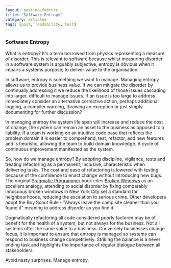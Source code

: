 ```yaml
---
layout: post-no-feature
title: "Software Entropy"
category: articles
tags: [post, readability, test]
---
```

### Software Entropy

What is entropy? It's a term borrowed from physics representing a measure of disorder. This is relevant to software because whilst measuring disorder in a software system is arguably subjective, entropy is obvious when it impairs a systems purpose; to deliver value to the organisation. 

In software, entropy is something we want to manage. Managing entropy allows us to provide business value. If we can mitigate the disorder by continually addressing it we reduce the likelihood of those issues cascading into larger, difficult to manage issues. If an issue is too large to address immediately consider an alternative corrective action, perhaps additional logging, a compiler warning, throwing an exception or just simply documenting for further discussion? 

In managing entropy the system life span will increase and reduce the cost of change, the system can remain an asset to the business as opposed to a liability. If a team is working on an intuitive code base that reflects the problem domain it is easier to comprehend, test, refactor, add new features and is heuristic, allowing the team to build domain knowledge. A cycle of continuous improvement manifested as the system. 

So, how do we manage entropy? By adopting discipline, vigilance, tests and treating refactoring as a permanent, inclusive, characteristic when delivering tasks. The cost and ease of refactoring is lowered with testing because of the confidence to enact change without introducing new bugs. The original [Pragmatic Programmer](http://pragprog.com/the-pragmatic-programmer/) book cites [Broken Windows](http://en.wikipedia.org/wiki/Broken_windows_theory) as an excellent analogy, attending to social disorder by fixing comparably innocuous broken windows in New York City set a standard for neighbourhoods, reducing the escalation to serious crime. Other developers adopt the Boy Scout Rule - "Always leave the camp site cleaner than you found it” meaning to address disorder as you find it. 

Dogmatically refactoring all code considered poorly factored may be of benefit for the health of a system, but not always for the business. Not all systems offer the same value to a business. Conversely businesses change focus, it is important to ensure that entropy is managed so systems can respond to business change competitively. Striking the balance is a never ending task and highlights the importance of regular dialogue between all stakeholders. 

Avoid nasty surprises. Manage entropy.